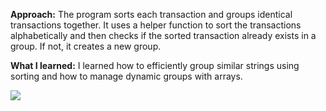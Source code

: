 **Approach:**
The program sorts each transaction and groups identical transactions together. It uses a helper function to sort the transactions alphabetically and then checks if the sorted transaction already exists in a group. If not, it creates a new group.

**What I learned:**
I learned how to efficiently group similar strings using sorting and how to manage dynamic groups with arrays.

![](https://i.imgur.com/usnQaWE.png)
